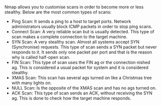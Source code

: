 Nmap allows you to customise scans in order to become more or less
stealthy. Below are the most common types of scans:

- Ping Scan: It sends a ping to a host to target ports. Network
administrators usually block ICMP packets in order to stop ping
scans.
- Connect Scan: A very reliable scan but is usually detected. This type
of scan makes a complete connection to the target machine.
- SYN Scan: A very stealthy scan. Almost all systems accept SYN
(Synchronise) requests. This type of scan sends a SYN packet but
never responds to it. It sends only one packet per port and that is the
reason why is called half-open scan.
- FIN Scan: This type of scan uses the FIN ag or the connection
nished ag. This is considered a usual packet for system and it is
considered stealthy.
- XMAS Scan: This scan has several ags turned on like a Christmas
tree with many lights on.
- NULL Scan: Is the opposite of the XMAS scan and has no ags turned
on.
- ACK Scan: This type of scan sends an ACK, without receiving the SYN
ag. This is done to check how the target machine responds.

